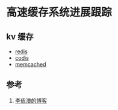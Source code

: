 <!-- toc -->
# 高速缓存系统进展跟踪

## kv 缓存

* [redis](https://redis.io/)
* [codis](https://github.com/CodisLabs/codis)
* [memcached](https://memcached.org/)

## 参考

1. [李佶澳的博客][1]

[1]: https://www.lijiaocn.com "李佶澳的博客"
